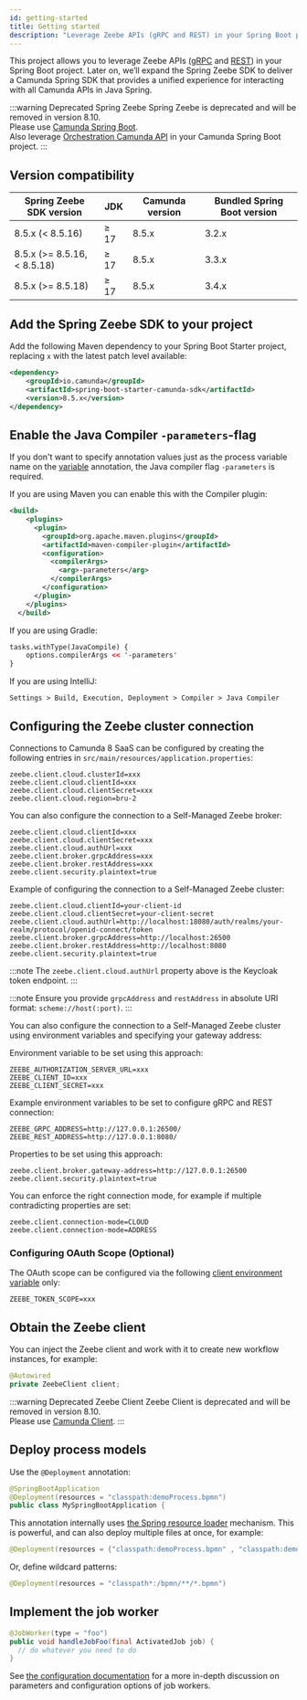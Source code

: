 ```yaml
---
id: getting-started
title: Getting started
description: "Leverage Zeebe APIs (gRPC and REST) in your Spring Boot project."
---
```


This project allows you to leverage Zeebe APIs ([gRPC](/apis-tools/zeebe-api/grpc.md) and [REST](/apis-tools/zeebe-api-rest/zeebe-api-rest-overview.md)) in your Spring Boot project. Later on, we’ll expand the Spring Zeebe SDK to deliver a Camunda Spring SDK that provides a unified experience for interacting with all Camunda APIs in Java Spring.

:::warning Deprecated Spring Zeebe
Spring Zeebe is deprecated and will be removed in version 8.10. \
Please use [Camunda Spring Boot](/docs/apis-tools/spring-zeebe-sdk/getting-started.md). \
Also leverage [Orchestration Camunda API](/docs/apis-tools/camunda-api-rest/camunda-api-rest-overview.md) in your Camunda Spring Boot project.
:::

## Version compatibility

| Spring Zeebe SDK version    | JDK  | Camunda version | Bundled Spring Boot version |
| --------------------------- | ---- | --------------- | --------------------------- |
| 8.5.x (< 8.5.16)            | ≥ 17 | 8.5.x           | 3.2.x                       |
| 8.5.x (>= 8.5.16, < 8.5.18) | ≥ 17 | 8.5.x           | 3.3.x                       |
| 8.5.x (>= 8.5.18)           | ≥ 17 | 8.5.x           | 3.4.x                       |

## Add the Spring Zeebe SDK to your project

Add the following Maven dependency to your Spring Boot Starter project, replacing `x` with the latest patch level available:

```xml
<dependency>
    <groupId>io.camunda</groupId>
    <artifactId>spring-boot-starter-camunda-sdk</artifactId>
    <version>8.5.x</version>
</dependency>
```

## Enable the Java Compiler `-parameters`-flag

If you don't want to specify annotation values just as the process variable name on the [variable](configuration.md#using-variable) annotation, the Java compiler flag `-parameters` is required.

If you are using Maven you can enable this with the Compiler plugin:

```xml
<build>
    <plugins>
      <plugin>
        <groupId>org.apache.maven.plugins</groupId>
        <artifactId>maven-compiler-plugin</artifactId>
        <configuration>
          <compilerArgs>
            <arg>-parameters</arg>
          </compilerArgs>
        </configuration>
      </plugin>
    </plugins>
  </build>
```

If you are using Gradle:

```xml
tasks.withType(JavaCompile) {
    options.compilerArgs << '-parameters'
}
```

If you are using IntelliJ:

```agsl
Settings > Build, Execution, Deployment > Compiler > Java Compiler
```

## Configuring the Zeebe cluster connection

Connections to Camunda 8 SaaS can be configured by creating the following entries in `src/main/resources/application.properties`:

```properties
zeebe.client.cloud.clusterId=xxx
zeebe.client.cloud.clientId=xxx
zeebe.client.cloud.clientSecret=xxx
zeebe.client.cloud.region=bru-2
```

You can also configure the connection to a Self-Managed Zeebe broker:

```properties
zeebe.client.cloud.clientId=xxx
zeebe.client.cloud.clientSecret=xxx
zeebe.client.cloud.authUrl=xxx
zeebe.client.broker.grpcAddress=xxx
zeebe.client.broker.restAddress=xxx
zeebe.client.security.plaintext=true
```

Example of configuring the connection to a Self-Managed Zeebe cluster:

```properties
zeebe.client.cloud.clientId=your-client-id
zeebe.client.cloud.clientSecret=your-client-secret
zeebe.client.cloud.authUrl=http://localhost:18080/auth/realms/your-realm/protocol/openid-connect/token
zeebe.client.broker.grpcAddress=http://localhost:26500
zeebe.client.broker.restAddress=http://localhost:8080
zeebe.client.security.plaintext=true
```

:::note
The `zeebe.client.cloud.authUrl` property above is the Keycloak token endpoint.
:::

:::note
Ensure you provide `grpcAddress` and `restAddress` in absolute URI format: `scheme://host(:port)`.
:::

You can also configure the connection to a Self-Managed Zeebe cluster using environment variables and specifying your
gateway address:

Environment variable to be set using this approach:

```properties
ZEEBE_AUTHORIZATION_SERVER_URL=xxx
ZEEBE_CLIENT_ID=xxx
ZEEBE_CLIENT_SECRET=xxx
```

Example environment variables to be set to configure gRPC and REST connection:

```properties
ZEEBE_GRPC_ADDRESS=http://127.0.0.1:26500/
ZEEBE_REST_ADDRESS=http://127.0.0.1:8080/
```

Properties to be set using this approach:

```properties
zeebe.client.broker.gateway-address=http://127.0.0.1:26500
zeebe.client.security.plaintext=true
```

You can enforce the right connection mode, for example if multiple contradicting properties are set:

```properties
zeebe.client.connection-mode=CLOUD
zeebe.client.connection-mode=ADDRESS
```

### Configuring OAuth Scope (Optional)

The OAuth scope can be configured via the following [client environment variable](self-managed/zeebe-deployment/security/client-authorization.md#environment-variables) only:

```
ZEEBE_TOKEN_SCOPE=xxx
```

## Obtain the Zeebe client

You can inject the Zeebe client and work with it to create new workflow instances, for example:

```java
@Autowired
private ZeebeClient client;
```

:::warning Deprecated Zeebe Client
Zeebe Client is deprecated and will be removed in version 8.10. \
Please use [Camunda Client](/docs/apis-tools/java-client/index.md).
:::

## Deploy process models

Use the `@Deployment` annotation:

```java
@SpringBootApplication
@Deployment(resources = "classpath:demoProcess.bpmn")
public class MySpringBootApplication {
```

This annotation internally uses [the Spring resource loader](#resources-resourceloader) mechanism. This is powerful, and can also deploy multiple files at once, for example:

```java
@Deployment(resources = {"classpath:demoProcess.bpmn" , "classpath:demoProcess2.bpmn"})
```

Or, define wildcard patterns:

```java
@Deployment(resources = "classpath*:/bpmn/**/*.bpmn")
```

## Implement the job worker

```java
@JobWorker(type = "foo")
public void handleJobFoo(final ActivatedJob job) {
  // do whatever you need to do
}
```

See [the configuration documentation](/apis-tools/spring-zeebe-sdk/configuration.md) for a more in-depth discussion on parameters and configuration options of job workers.
